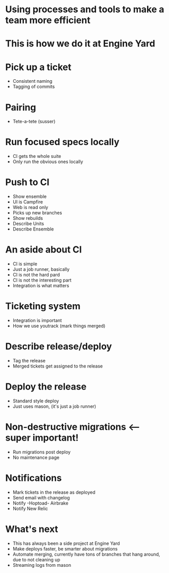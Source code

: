 # Using processes and tools to make a team more efficient
# This is how we do it at Engine Yard
# Pick up a ticket
* Consistent naming
* Tagging of commits
# Pairing
* Tete-a-tete (susser)
# Run focused specs locally
* CI gets the whole suite
* Only run the obvious ones locally
# Push to CI
* Show ensemble
* UI is Campfire
* Web is read only
* Picks up new branches
* Show rebuilds
* Describe Units
* Describe Ensemble
# An aside about CI
* CI is simple
* Just a job runner, basically
* CI is not the hard pard
* CI is not the interesting part
* Integration is what matters
# Ticketing system
* Integration is important
* How we use youtrack (mark things merged)
# Describe release/deploy
* Tag the release
* Merged tickets get assigned to the release
# Deploy the release
* Standard style deploy
* Just uses mason, (it's just a job runner)
# Non-destructive migrations <-- super important!
* Run migrations post deploy
* No maintenance page
# Notifications
* Mark tickets in the release as deployed
* Send email with changelog
* Notify -Hoptoad- Airbrake
* Notify New Relic
# What's next
* This has always been a side project at Engine Yard
* Make deploys faster, be smarter about migrations
* Automate merging, currently have tons of branches that hang around, due to not cleaning up
* Streaming logs from mason
